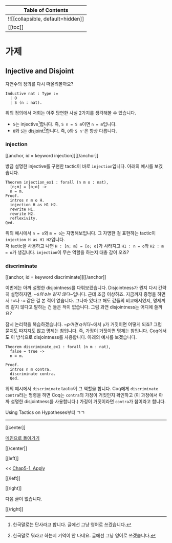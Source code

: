 | Table of Contents |
|-------------------|
|!![[collapsible, default=hidden]]  |
|[[toc]]|

# 가제

## Injective and Disjoint

자연수의 정의를 다시 떠올려볼까요?

```haskell, line_num
Inductive nat : Type :=
  | O
  | S (n : nat).
```

위의 정의에서 저희는 아주 당연한 사실 2가지를 생각해볼 수 있습니다.

- `S`는 injective[^inj]합니다. 즉, `S n = S m`이면 `n = m`입니다.
- `O`와 `S`는 disjoint[^disj]합니다. 즉, `O`와 `S n'`은 항상 다릅니다.

[^inj]: 한국말로는 단사라고 합니다. 글에선 그냥 영어로 쓰겠습니다.

[^disj]: 한국말로 뭐라고 하는지 기억이 안 나네요. 글에선 그냥 영어로 쓰겠습니다.

### injection

[[anchor, id = keyword injection]][[/anchor]]

방금 설명한 injective를 구현한 tactic이 바로 `injection`입니다. 아래의 예시를 보겠습니다.

```haskell, line_num
Theorem injection_ex1 : forall (n m o : nat),
  [n;m] = [o;o] ->
  n = m.
Proof.
  intros n m o H.
  injection H as H1 H2.
  rewrite H1.
  rewrite H2.
  reflexivity.
Qed.
```

위의 예시에서 `n = o`와 `m = o`는 자명해보입니다. 그 자명한 걸 표현하는 tactic이 `injection H as H1 H2`입니다.\
저 tactic을 사용하고 나면 `H : [n; m] = [o; o]`가 사라지고 `H1 : n = o`와 `H2 : m = o`가 생깁니다. `injection`이 무슨 역할을 하는지 대충 감이 오죠?

### discriminate

[[anchor, id = keyword discriminate]][[/anchor]]

이번에는 아까 설명한 disjointness를 다뤄보겠습니다. Disjointness가 뭔지 다시 간략히 설명하자면, ~_`S`와 `O`는 같지 않다_~입니다. 근데 조금 이상하죠. 지금까지 증명을 하면서 `!=`나 `~=` 같은 걸 본 적이 없습니다. 그나마 있다고 해도 값들의 비교에서였지, 명제끼리 같지 않다고 말하는 건 들은 적이 없습니다. 그럼 과연 disjointness는 어디에 쓸까요?

잠시 논리학을 복습하겠습니다. ~_p이면 q이다_~에서 `p`가 거짓이면 어떻게 되죠? 그럼 묻지도 따지지도 않고 명제는 참입니다. 즉, 가정이 거짓이면 명제는 참입니다. Coq에서도 이 방식으로 disjointness를 사용합니다. 아래의 예시를 보겠습니다.

```haskell, line_num
Theorem discriminate_ex1 : forall (n m : nat),
  false = true ->
  n = m.

Proof.
  intros n m contra.
  discriminate contra.
  Qed.
```

위의 예시에서 `discriminate` tactic이 그 역할을 합니다. Coq에게 `discriminate contra`라는 명령을 하면 Coq는 `contra`의 가정이 거짓인지 확인하고 (이 과정에서 아까 설명한 disjointness를 사용합니다.) 가정이 거짓이라면 `contra`가 참이라고 합니다.

Using Tactics on Hypotheses부터 ㄱㄱ

---

[[center]]

[메인으로 돌아가기](index.html)

[[/center]]

[[left]]

<< [Chap5-1. Apply](Chap5-1.html)

[[/left]]

[[right]]

다음 글이 없습니다.

[[/right]]